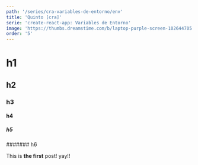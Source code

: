 ```yaml
---
path: '/series/cra-variables-de-entorno/env'
title: 'Quinto [cra]'
serie: 'create-react-app: Variables de Entorno'
image: 'https://thumbs.dreamstime.com/b/laptop-purple-screen-102644705.jpg'
order: '5'
---
```


# h1

## h2

### h3

#### h4

##### h5

####### h6

This is **the first** post! yay!!
